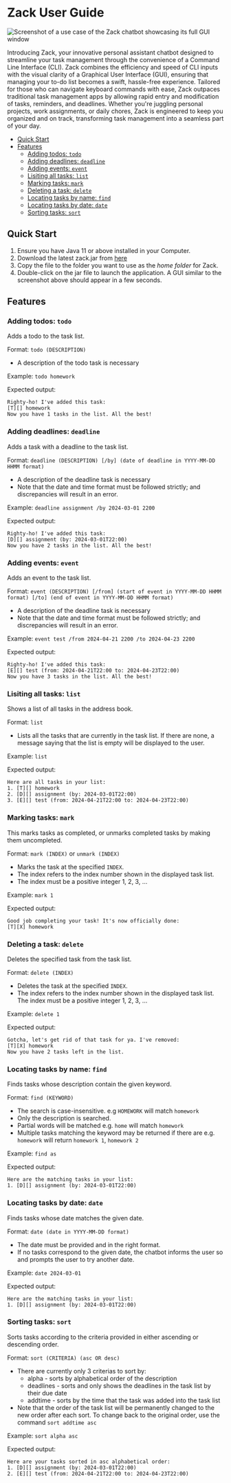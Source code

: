 # Zack User Guide

![Screenshot of a use case of the Zack chatbot showcasing its full GUI window](Ui.png)

Introducing Zack, your innovative personal assistant chatbot designed 
to streamline your task management through the convenience of a Command 
Line Interface (CLI). Zack combines the efficiency and speed of CLI 
inputs with the visual clarity of a Graphical User Interface (GUI), 
ensuring that managing your to-do list becomes a swift, hassle-free 
experience. Tailored for those who can navigate keyboard commands 
with ease, Zack outpaces traditional task management apps by allowing 
rapid entry and modification of tasks, reminders, and deadlines. 
Whether you're juggling personal projects, work assignments, or daily 
chores, Zack is engineered to keep you organized and on track, 
transforming task management into a seamless part of your day.

- [Quick Start](https://zhuuyicheng.github.io/ip/#quick-start)
- [Features](https://zhuuyicheng.github.io/ip/#features)
  - [Adding todos: `todo`](https://zhuuyicheng.github.io/ip/#adding-todos-todo)
  - [Adding deadlines: `deadline`](https://zhuuyicheng.github.io/ip/#adding-deadlines-deadline)
  - [Adding events: `event`](https://zhuuyicheng.github.io/ip/#adding-events-event)
  - [Lisiting all tasks: `list`](https://zhuuyicheng.github.io/ip/#lisiting-all-tasks-list)
  - [Marking tasks: `mark`](https://zhuuyicheng.github.io/ip/#marking-tasks)
  - [Deleting a task: `delete`](https://zhuuyicheng.github.io/ip/#deleting-a-task-delete)
  - [Locating tasks by name: `find`](https://zhuuyicheng.github.io/ip/#locating-tasks-by-name-find)
  - [Locating tasks by date: `date`](https://zhuuyicheng.github.io/ip/#locating-tasks-by-date-date)
  - [Sorting tasks: `sort`](https://zhuuyicheng.github.io/ip/#sorting-tasks-sort)


## Quick Start
1. Ensure you have Java 11 or above installed in your Computer.
2. Download the latest zack.jar from [here](https://github.com/zhuuyicheng/ip/releases/tag/A-Release)
3. Copy the file to the folder you want to use as the _home folder_ for Zack.
4. Double-click on the jar file to launch the application. A GUI similar to the screenshot above should 
appear in a few seconds.


## Features
### Adding todos: `todo`
Adds a todo to the task list. 

Format: `todo (DESCRIPTION)`
-  A description of the todo task is necessary

Example: `todo homework`

Expected output:

```
Righty-ho! I've added this task:
[T][] homework
Now you have 1 tasks in the list. All the best!
```


### Adding deadlines: `deadline`

Adds a task with a deadline to the task list.

Format: `deadline (DESCRIPTION) [/by] (date of deadline in YYYY-MM-DD HHMM format)`
-  A description of the deadline task is necessary
- Note that the date and time format must be followed strictly; and discrepancies 
will result in an error.


Example: `deadline assignment /by 2024-03-01 2200`

Expected output:
```
Righty-ho! I've added this task:
[D][] assignment (by: 2024-03-01T22:00)
Now you have 2 tasks in the list. All the best!
```


### Adding events: `event`
Adds an event to the task list.

Format: `event (DESCRIPTION) [/from] (start of event in YYYY-MM-DD HHMM format) [/to] (end of event in YYYY-MM-DD HHMM format)`
-  A description of the deadline task is necessary
- Note that the date and time format must be followed strictly; and discrepancies
  will result in an error.

Example: `event test /from 2024-04-21 2200 /to 2024-04-23 2200`

Expected output:
```
Righty-ho! I've added this task:
[E][] test (from: 2024-04-21T22:00 to: 2024-04-23T22:00)
Now you have 3 tasks in the list. All the best!
```


### Lisiting all tasks: `list`
Shows a list of all tasks in the address book.

Format: `list`
-  Lists all the tasks that are currently in the task list. If there are none,
a message saying that the list is empty will be displayed to the user.

Example: `list`

Expected output:
```
Here are all tasks in your list:
1. [T][] homework
2. [D][] assignment (by: 2024-03-01T22:00)
3. [E][] test (from: 2024-04-21T22:00 to: 2024-04-23T22:00)
```


### Marking tasks: `mark`
This marks tasks as completed, or unmarks completed tasks by making them uncompleted.

Format: `mark (INDEX)` or `unmark (INDEX)`
- Marks the task at the specified `INDEX`. 
- The index refers to the index number shown in the displayed task list. 
- The index must be a positive integer 1, 2, 3, ...

Example: `mark 1`

Expected output:
```
Good job completing your task! It's now officially done:
[T][X] homework
```


### Deleting a task: `delete`
Deletes the specified task from the task list.

Format: `delete (INDEX)`
- Deletes the task at the specified `INDEX`. 
- The index refers to the index number shown in the displayed task list. The index must be a positive integer 1, 2, 3, ...

Example: `delete 1`

Expected output:
```
Gotcha, let's get rid of that task for ya. I've removed:
[T][X] homework
Now you have 2 tasks left in the list.
```


### Locating tasks by name: `find`
Finds tasks whose description contain the given keyword.

Format: `find (KEYWORD)`
- The search is case-insensitive. e.g `HOMEWORK` will match `homework`
- Only the description is searched.
- Partial words will be matched e.g. `home` will match `homework`
- Multiple tasks matching the keyword may be returned if there are
e.g. `homework` will return `homework 1`, `homework 2`

Example: `find as`

Expected output:
```
Here are the matching tasks in your list:
1. [D][] assignment (by: 2024-03-01T22:00)
```


### Locating tasks by date: `date`
Finds tasks whose date matches the given date.

Format: `date (date in YYYY-MM-DD format)`
- The date must be provided and in the right format.
- If no tasks correspond to the given date, the chatbot informs the user
so and prompts the user to try another date.

Example: `date 2024-03-01`

Expected output:
```
Here are the matching tasks in your list:
1. [D][] assignment (by: 2024-03-01T22:00)
```


### Sorting tasks: `sort`
Sorts tasks according to the criteria provided in either ascending or 
descending order.

Format: `sort (CRITERIA) (asc OR desc)`
- There are currently only 3 criterias to sort by:
  - alpha - sorts by alphabetical order of the description
  - deadlines - sorts and only shows the deadlines in the task list by their due date
  - addtime - sorts by the time that the task was added into the task list
- Note that the order of the task list will be permanently changed to the 
new order after each sort. To change back to the original order, use the command
`sort addtime asc`

Example: `sort alpha asc`

Expected output:
```
Here are your tasks sorted in asc alphabetical order:
1. [D][] assignment (by: 2024-03-01T22:00)
2. [E][] test (from: 2024-04-21T22:00 to: 2024-04-23T22:00)
```